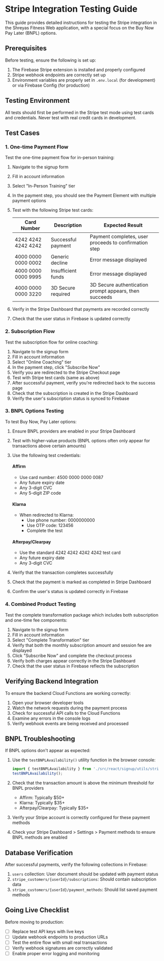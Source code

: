 # Stripe Integration Testing Guide

This guide provides detailed instructions for testing the Stripe integration in the Shreyas Fitness Web application, with a special focus on the Buy Now Pay Later (BNPL) options.

## Prerequisites

Before testing, ensure the following is set up:

1. The Firebase Stripe extension is installed and properly configured
2. Stripe webhook endpoints are correctly set up
3. Environment variables are properly set in `.env.local` (for development) or via Firebase Config (for production)

## Testing Environment

All tests should first be performed in the Stripe test mode using test cards and credentials. Never test with real credit cards in development.

## Test Cases

### 1. One-time Payment Flow

Test the one-time payment flow for in-person training:

1. Navigate to the signup form
2. Fill in account information
3. Select "In-Person Training" tier
4. In the payment step, you should see the Payment Element with multiple payment options
5. Test with the following Stripe test cards:

   | Card Number | Description | Expected Result |
   |------------|-------------|-----------------|
   | 4242 4242 4242 4242 | Successful payment | Payment completes, user proceeds to confirmation step |
   | 4000 0000 0000 0002 | Generic decline | Error message displayed |
   | 4000 0000 0000 9995 | Insufficient funds | Error message displayed |
   | 4000 0000 0000 3220 | 3D Secure required | 3D Secure authentication prompt appears, then succeeds |

6. Verify in the Stripe Dashboard that payments are recorded correctly
7. Check that the user status in Firebase is updated correctly

### 2. Subscription Flow

Test the subscription flow for online coaching:

1. Navigate to the signup form
2. Fill in account information
3. Select "Online Coaching" tier
4. In the payment step, click "Subscribe Now"
5. Verify you are redirected to the Stripe Checkout page
6. Test with Stripe test cards (same as above)
7. After successful payment, verify you're redirected back to the success page
8. Check that the subscription is created in the Stripe Dashboard
9. Verify the user's subscription status is synced to Firebase

### 3. BNPL Options Testing

To test Buy Now, Pay Later options:

1. Ensure BNPL providers are enabled in your Stripe Dashboard
2. Test with higher-value products (BNPL options often only appear for transactions above certain amounts)
3. Use the following test credentials:

   #### Affirm
   - Use card number: 4500 0000 0000 0087
   - Any future expiry date
   - Any 3-digit CVC
   - Any 5-digit ZIP code

   #### Klarna
   - When redirected to Klarna:
     - Use phone number: 0000000000
     - Use OTP code: 123456
     - Complete the test

   #### Afterpay/Clearpay
   - Use the standard 4242 4242 4242 4242 test card
   - Any future expiry date
   - Any 3-digit CVC

4. Verify that the transaction completes successfully
5. Check that the payment is marked as completed in Stripe Dashboard
6. Confirm the user's status is updated correctly in Firebase

### 4. Combined Product Testing

Test the complete transformation package which includes both subscription and one-time fee components:

1. Navigate to the signup form
2. Fill in account information
3. Select "Complete Transformation" tier
4. Verify that both the monthly subscription amount and session fee are displayed
5. Click "Subscribe Now" and complete the checkout process
6. Verify both charges appear correctly in the Stripe Dashboard
7. Check that the user status in Firebase reflects the subscription

## Verifying Backend Integration

To ensure the backend Cloud Functions are working correctly:

1. Open your browser developer tools
2. Watch the network requests during the payment process
3. Check for successful API calls to the Cloud Functions
4. Examine any errors in the console logs
5. Verify webhook events are being received and processed

## BNPL Troubleshooting

If BNPL options don't appear as expected:

1. Use the `testBNPLAvailability()` utility function in the browser console:
   ```javascript
   import { testBNPLAvailability } from './src/react/signup/utils/stripeUtils';
   testBNPLAvailability();
   ```

2. Check that the transaction amount is above the minimum threshold for BNPL providers
   - Affirm: Typically $50+
   - Klarna: Typically $35+
   - Afterpay/Clearpay: Typically $35+

3. Verify your Stripe account is correctly configured for these payment methods

4. Check your Stripe Dashboard > Settings > Payment methods to ensure BNPL methods are enabled

## Database Verification

After successful payments, verify the following collections in Firebase:

1. `users` collection: User document should be updated with payment status
2. `stripe_customers/{userId}/subscriptions`: Should contain subscription data
3. `stripe_customers/{userId}/payment_methods`: Should list saved payment methods

## Going Live Checklist

Before moving to production:

- [ ] Replace test API keys with live keys
- [ ] Update webhook endpoints to production URLs
- [ ] Test the entire flow with small real transactions
- [ ] Verify webhook signatures are correctly validated
- [ ] Enable proper error logging and monitoring
